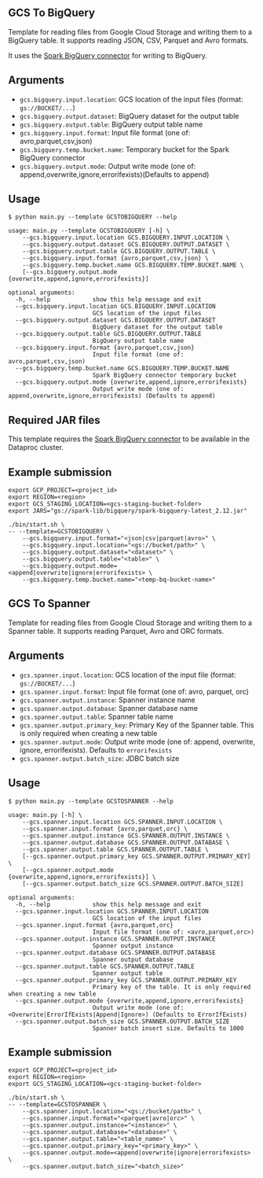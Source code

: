 ## GCS To BigQuery

Template for reading files from Google Cloud Storage and writing them to a BigQuery table. It supports reading JSON, CSV, Parquet and Avro formats.

It uses the [Spark BigQuery connector](https://cloud.google.com/dataproc-serverless/docs/guides/bigquery-connector-spark-example) for writing to BigQuery.

## Arguments

* `gcs.bigquery.input.location`: GCS location of the input files (format: `gs://BUCKET/...`)
* `gcs.bigquery.output.dataset`: BigQuery dataset for the output table
* `gcs.bigquery.output.table`: BigQuery output table name
* `gcs.bigquery.input.format`: Input file format (one of: avro,parquet,csv,json)
* `gcs.bigquery.temp.bucket.name`: Temporary bucket for the Spark BigQuery connector
* `gcs.bigquery.output.mode`: Output write mode (one of: append,overwrite,ignore,errorifexists)(Defaults to append)

## Usage

```
$ python main.py --template GCSTOBIGQUERY --help

usage: main.py --template GCSTOBIGQUERY [-h] \
    --gcs.bigquery.input.location GCS.BIGQUERY.INPUT.LOCATION \
    --gcs.bigquery.output.dataset GCS.BIGQUERY.OUTPUT.DATASET \
    --gcs.bigquery.output.table GCS.BIGQUERY.OUTPUT.TABLE \
    --gcs.bigquery.input.format {avro,parquet,csv,json} \
    --gcs.bigquery.temp.bucket.name GCS.BIGQUERY.TEMP.BUCKET.NAME \
    [--gcs.bigquery.output.mode {overwrite,append,ignore,errorifexists}]

optional arguments:
  -h, --help            show this help message and exit
  --gcs.bigquery.input.location GCS.BIGQUERY.INPUT.LOCATION
                        GCS location of the input files
  --gcs.bigquery.output.dataset GCS.BIGQUERY.OUTPUT.DATASET
                        BigQuery dataset for the output table
  --gcs.bigquery.output.table GCS.BIGQUERY.OUTPUT.TABLE
                        BigQuery output table name
  --gcs.bigquery.input.format {avro,parquet,csv,json}
                        Input file format (one of: avro,parquet,csv,json)
  --gcs.bigquery.temp.bucket.name GCS.BIGQUERY.TEMP.BUCKET.NAME
                        Spark BigQuery connector temporary bucket
  --gcs.bigquery.output.mode {overwrite,append,ignore,errorifexists}
                        Output write mode (one of: append,overwrite,ignore,errorifexists) (Defaults to append)
```

## Required JAR files

This template requires the [Spark BigQuery connector](https://cloud.google.com/dataproc-serverless/docs/guides/bigquery-connector-spark-example) to be available in the Dataproc cluster.

## Example submission

```
export GCP_PROJECT=<project_id>
export REGION=<region>
export GCS_STAGING_LOCATION=<gcs-staging-bucket-folder> 
export JARS="gs://spark-lib/bigquery/spark-bigquery-latest_2.12.jar"

./bin/start.sh \
-- --template=GCSTOBIGQUERY \
    --gcs.bigquery.input.format="<json|csv|parquet|avro>" \
    --gcs.bigquery.input.location="<gs://bucket/path>" \
    --gcs.bigquery.output.dataset="<dataset>" \
    --gcs.bigquery.output.table="<table>" \
    --gcs.bigquery.output.mode=<append|overwrite|ignore|errorifexists> \
    --gcs.bigquery.temp.bucket.name="<temp-bq-bucket-name>"
```

## GCS To Spanner

Template for reading files from Google Cloud Storage and writing them to a
Spanner table. It supports reading Parquet, Avro and ORC formats.

## Arguments

* `gcs.spanner.input.location`: GCS location of the input file
(format: `gs://BUCKET/...`)
* `gcs.spanner.input.format`: Input file format (one of: avro, parquet, orc)
* `gcs.spanner.output.instance`: Spanner instance name
* `gcs.spanner.output.database`: Spanner database name
* `gcs.spanner.output.table`: Spanner table name
* `gcs.spanner.output.primary_key`: Primary Key of the Spanner table.
This is only required when creating a new table
* `gcs.spanner.output.mode`: Output write mode
(one of: append, overwrite, ignore, errorifexists). Defaults to `errorifexists`
* `gcs.spanner.output.batch_size`: JDBC batch size

## Usage

```
$ python main.py --template GCSTOSPANNER --help

usage: main.py [-h] \
    --gcs.spanner.input.location GCS.SPANNER.INPUT.LOCATION \
    --gcs.spanner.input.format {avro,parquet,orc} \
    --gcs.spanner.output.instance GCS.SPANNER.OUTPUT.INSTANCE \
    --gcs.spanner.output.database GCS.SPANNER.OUTPUT.DATABASE \
    --gcs.spanner.output.table GCS.SPANNER.OUTPUT.TABLE \
    [--gcs.spanner.output.primary_key GCS.SPANNER.OUTPUT.PRIMARY_KEY] \
    [--gcs.spanner.output.mode {overwrite,append,ignore,errorifexists}] \
    [--gcs.spanner.output.batch_size GCS.SPANNER.OUTPUT.BATCH_SIZE]

optional arguments:
  -h, --help            show this help message and exit
  --gcs.spanner.input.location GCS.SPANNER.INPUT.LOCATION
                        GCS location of the input files
  --gcs.spanner.input.format {avro,parquet,orc}
                        Input file format (one of: <avro,parquet,orc>)
  --gcs.spanner.output.instance GCS.SPANNER.OUTPUT.INSTANCE
                        Spanner output instance
  --gcs.spanner.output.database GCS.SPANNER.OUTPUT.DATABASE
                        Spanner output database
  --gcs.spanner.output.table GCS.SPANNER.OUTPUT.TABLE
                        Spanner output table
  --gcs.spanner.output.primary_key GCS.SPANNER.OUTPUT.PRIMARY_KEY
                        Primary key of the table. It is only required when creating a new table
  --gcs.spanner.output.mode {overwrite,append,ignore,errorifexists}
                        Output write mode (one of: <Overwrite|ErrorIfExists|Append|Ignore>) (Defaults to ErrorIfExists)
  --gcs.spanner.output.batch_size GCS.SPANNER.OUTPUT.BATCH_SIZE
                        Spanner batch insert size. Defaults to 1000

```

## Example submission

```
export GCP_PROJECT=<project_id>
export REGION=<region>
export GCS_STAGING_LOCATION=<gcs-staging-bucket-folder> 

./bin/start.sh \
-- --template=GCSTOSPANNER \
    --gcs.spanner.input.location="<gs://bucket/path>" \
    --gcs.spanner.input.format="<parquet|avro|orc>" \
    --gcs.spanner.output.instance="<instance>" \
    --gcs.spanner.output.database="<database>" \
    --gcs.spanner.output.table="<table_name>" \
    --gcs.spanner.output.primary_key="<primary_key>" \
    --gcs.spanner.output.mode=<append|overwrite|ignore|errorifexists> \
    --gcs.spanner.output.batch_size="<batch_size>"
```
